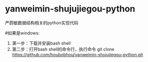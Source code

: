 # yanweimin-shujujiegou-python
严蔚敏数据结构相关的python实现代码

#如果是windows:
1. 第一步：下载并安装bash shell
2. 第二步：打开bash shell的命令行，执行命令 git clone https://github.com/houbobhou/yanweimin-shujujiegou-python.git
